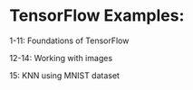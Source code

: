 # TensorFlow Examples:

1-11: Foundations of TensorFlow

12-14: Working with images

15: KNN using MNIST dataset
